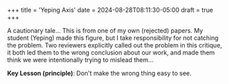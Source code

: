 +++
title = 'Yeping Axis'
date = 2024-08-28T08:11:30-05:00
draft = true
+++

A cautionary tale... This is from one of my own (rejected) papers. My student (Yeping) made this figure, but I take responsibility for not catching the problem. Two reviewers explicitly called out the problem in this critique, it both led them to the wrong conclusion about our work, and made them think we were intentionally trying to mislead them...

**Key Lesson (principle)**: Don't make the wrong thing easy to see.